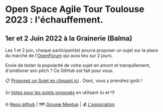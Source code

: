 # Open Space Agile Tour Toulouse 2023 : l'échauffement.
## 1er et 2 Juin 2022 à la Grainerie (Balma)


Les 1 et 2 juin, chaque participant(e) pourra proposer un sujet sur la place du marché  de l'[OpenForum](https://fr.wikipedia.org/wiki/M%C3%A9thodologie_Forum_Ouvert) qui aura lieu sur 2 jours.

Envie de tester la popularité de votre sujet en amont et tranquillement, d'améliorer son pitch ? Ce GitHub est fait pour vous. 

📋 [Proposez un Sujet en cliquant ici](https://github.com/AgileToulouse/editionJuin2023/issues/new?template=cfp.md) .
 Osez, vous y prendrez goût !

👍 [Votez pour les sujets proposés](https://github.com/AgileToulouse/editionJuin2023/issues) en utilisant 👍 et 👎

🌐 [Repo github](https://github.com/AgileToulouse/editionJuin2023/)
| 🗺️ [Groupe Meetup](https://www.meetup.com/fr-FR/agile-toulouse/)
| 💰 [L'association](https://agiletoulouse/)
